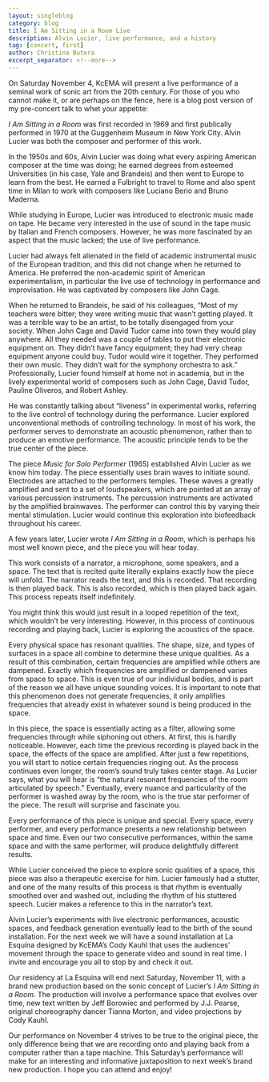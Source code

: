 ```yaml
---
layout: singleblog
category: blog
title: I Am Sitting in a Room Live
description: Alvin Lucier, live performance, and a history
tag: [concert, first]
author: Christina Butera
excerpt_separator: <!--more-->
---
```


On Saturday November 4, KcEMA will present a live performance of a seminal work of sonic art from the 20th century. For those of you who cannot make it, or are perhaps on the fence, here is a blog post version of my pre-concert talk to whet your appetite:
 
_I Am Sitting in a Room_ was first recorded in 1969 and first publically performed in 1970 at the Guggenheim Museum in New York City. Alvin Lucier was both the composer and performer of this work.

<!--more-->
In the 1950s and 60s, Alvin Lucier was doing what every aspiring American composer at the time was doing; he earned degrees from esteemed Universities (in his case, Yale and Brandeis) and then went to Europe to learn from the best. He earned a Fulbright to travel to Rome and also spent time in Milan to work with composers like Luciano Berio and Bruno Maderna.
 
While studying in Europe, Lucier was introduced to electronic music made on tape. He became very interested in the use of sound in the tape music by Italian and French composers. However, he was more fascinated by an aspect that the music lacked; the use of live performance.
 
Lucier had always felt alienated in the field of academic instrumental music of the European tradition, and this did not change when he returned to America. He preferred the non-academic spirit of American experimentalism, in particular the live use of technology in performance and improvisation. He was captivated by composers like John Cage.
 
When he returned to Brandeis, he said of his colleagues, “Most of my teachers were bitter; they were writing music that wasn’t getting played. It was a terrible way to be an artist, to be totally disengaged from your society. When John Cage and David Tudor came into town they would play anywhere. All they needed was a couple of tables to put their electronic equipment on. They didn’t have fancy equipment; they had very cheap equipment anyone could buy. Tudor would wire it together. They performed their own music. They didn’t wait for the symphony orchestra to ask.” Professionally, Lucier found himself at home not in academia, but in the lively experimental world of composers such as John Cage, David Tudor, Pauline Oliveros, and Robert Ashley.
 
He was constantly talking about “liveness” in experimental works, referring to the live control of technology during the performance. Lucier explored unconventional methods of controlling technology. In most of his work, the performer serves to demonstrate an acoustic phenomenon, rather than to produce an emotive performance. The acoustic principle tends to be the true center of the piece.
 
The piece _Music for Solo Performer_ (1965) established Alvin Lucier as we know him today. The piece essentially uses brain waves to initiate sound. Electrodes are attached to the performers temples. These waves a greatly amplified and sent to a set of loudspeakers, which are pointed at an array of various percussion instruments. The percussion instruments are activated by the amplified brainwaves. The performer can control this by varying their mental stimulation. Lucier would continue this exploration into biofeedback throughout his career.
 
A few years later, Lucier wrote _I Am Sitting in a Room_, which is perhaps his most well known piece, and the piece you will hear today.
 
This work consists of a narrator, a microphone, some speakers, and a space. The text that is recited quite literally explains exactly how the piece will unfold. The narrator reads the text, and this is recorded. That recording is then played back. This is also recorded, which is then played back again. This process repeats itself indefinitely.
 
You might think this would just result in a looped repetition of the text, which wouldn’t be very interesting. However, in this process of continuous recording and playing back, Lucier is exploring the acoustics of the space.
 
Every physical space has resonant qualities. The shape, size, and types of surfaces in a space all combine to determine these unique qualities. As a result of this combination, certain frequencies are amplified while others are dampened. Exactly which frequencies are amplified or dampened varies from space to space. This is even true of our individual bodies, and is part of the reason we all have unique sounding voices. It is important to note that this phenomenon does not generate frequencies, it only amplifies frequencies that already exist in whatever sound is being produced in the space.
 
In this piece, the space is essentially acting as a filter, allowing some frequencies through while siphoning out others. At first, this is hardly noticeable. However, each time the previous recording is played back in the space, the effects of the space are amplified. After just a few repetitions, you will start to notice certain frequencies ringing out. As the process continues even longer, the room’s sound truly takes center stage. As Lucier says, what you will hear is “the natural resonant frequencies of the room articulated by speech.” Eventually, every nuance and particularity of the performer is washed away by the room, who is the true star performer of the piece. The result will surprise and fascinate you.
 
Every performance of this piece is unique and special. Every space, every performer, and every performance presents a new relationship between space and time. Even our two consecutive performances, within the same space and with the same performer, will produce delightfully different results.
 
While Lucier conceived the piece to explore sonic qualities of a space, this piece was also a therapeutic exercise for him.  Lucier famously had a stutter, and one of the many results of this process is that rhythm is eventually smoothed over and washed out, including the rhythm of his stuttered speech. Lucier makes a reference to this in the narrator’s text.
 
Alvin Lucier’s experiments with live electronic performances, acoustic spaces, and feedback generation eventually lead to the birth of the sound installation. For the next week we will have a sound installation at La Esquina designed by KcEMA’s Cody Kauhl that uses the audiences’ movement through the space to generate video and sound in real time. I invite and encourage you all to stop by and check it out.
 
Our residency at La Esquina will end next Saturday, November 11, with a brand new production based on the sonic concept of Lucier’s _I Am Sitting in a Room_. The production will involve a performance space that evolves over time, new text written by Jeff Borowiec and performed by J.J. Pearse, original choreography dancer Tianna Morton, and video projections by Cody Kauhl.
 
Our performance on November 4 strives to be true to the original piece, the only difference being that we are recording onto and playing back from a computer rather than a tape machine. This Saturday’s performance will make for an interesting and informative juxtaposition to next week’s brand new production. I hope you can attend and enjoy! 

